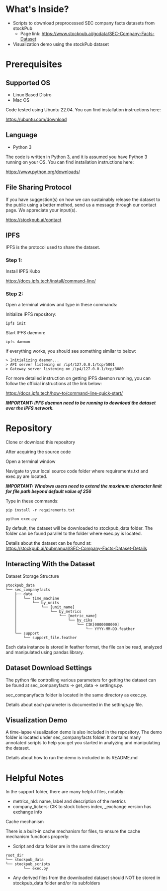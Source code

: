 # What's Inside?
- Scripts to download preprocessed SEC company facts datasets from stockPub
  - Page link: <https://www.stockpub.ai/godata/SEC-Company-Facts-Dataset>
- Visualization demo using the stockPub dataset

# Prerequisites

## Supported OS
- Linux Based Distro 
- Mac OS

Code tested using Ubuntu 22.04. 
You can find installation instructions here:

<https://ubuntu.com/download>

## Language
- Python 3

The code is written in Python 3, and it is assumed you have Python 3 running on your OS.
You can find installation instructions here:

<https://www.python.org/downloads/>

## File Sharing Protocol
If you have suggestion(s) on how we can sustainably release the dataset to the public using a better method, send us a message through our contact page. We appreciate your input(s).

<https://stockpub.ai/contact>

## IPFS
IPFS is the protocol used to share the dataset.

### Step 1:
Install IPFS Kubo

<https://docs.ipfs.tech/install/command-line/>

### Step 2:
Open a terminal window and type in these commands:

Initialize IPFS repository:
```commandline
ipfs init
```

Start IPFS daemon:
```commandline
ipfs daemon
```

if everything works, you should see something similar to below:

```text
> Initializing daemon...
> API server listening on /ip4/127.0.0.1/tcp/5001
> Gateway server listening on /ip4/127.0.0.1/tcp/8080
```

For more detailed instruction on getting IPFS daemon running, you can follow the official instructions at the link below:

<https://docs.ipfs.tech/how-to/command-line-quick-start/>

***IMPORTANT: IPFS daemon need to be running to download the dataset over the IPFS network.***

# Repository

Clone or download this repository

After acquiring the source code

Open a terminal window

Navigate to your local source code folder where requirements.txt and exec.py are located.

***IMPORTANT: Windows users need to extend the maximum character limit for file path beyond default value of 256***

Type in these commands:

```commandline
pip install -r requirements.txt
```

```commandline
python exec.py
```

By default, the dataset will be downloaded to stockpub_data folder. The folder can be found parallel to the folder where exec.py is located.

Details about the dataset can be found at:
<https://stockpub.ai/pubmanual/SEC-Company-Facts-Dataset-Details>

## Interacting With the Dataset

Dataset Storage Structure

```text
stockpub_data
└── sec_companyfacts
    ├── data
    │   └── time_machine
    │       └── by_units
    │           └── [unit_name]
    │               └── by_metrics
    │                   └── [metric_name]
    │                       └── by_ciks
    │                           └── CIK[0000000000]
    │                               └── YYYY-MM-DD.feather
    └── support
        └── support_file.feather
```

Each data instance is stored in feather format, the file can be read, analyzed and manipulated using pandas library.

## Dataset Download Settings

The python file controlling various parameters for getting the dataset can be found at sec_companyfacts -> get_data -> settings.py.

sec_companyfacts folder is located in the same directory as exec.py.

Details about each parameter is documented in the settings.py file.

## Visualization Demo

A time-lapse visualization demo is also included in the repository. The demo folder is located under sec_companyfacts folder. It contains many annotated scripts to help you get you started in analyzing and manipulating the dataset.

Details about how to run the demo is included in its README.md

# Helpful Notes

In the support folder, there are many helpful files, notably:

- metrics_nld: name, label and description of the metrics
- company_tickers: CIK to stock tickers index, _exchange version has exchange info

Cache mechanism

There is a built-in cache mechanism for files, to ensure the cache mechanism functions properly:

- Script and data folder are in the same directory

```text
root_dir
└── stockpub_data
└── stockpub_scripts
        └── exec.py
```

- Any derived files from the downloaded dataset should NOT be stored in stockpub_data folder and/or its subfolders

